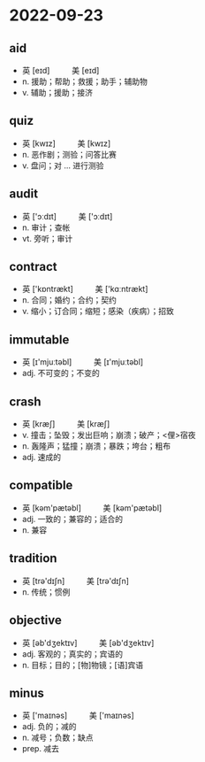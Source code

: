 # 2022-09-23
	
## aid
- 英 [eɪd] 　 　 美 [eɪd]
- n. 援助；帮助；救援；助手；辅助物
- v. 辅助；援助；接济

## quiz
- 英 [kwɪz] 　 　 美 [kwɪz]
- n. 恶作剧；测验；问答比赛
- v. 盘问；对 ... 进行测验

## audit
- 英 ['ɔːdɪt] 　 　 美 ['ɔːdɪt]
- n. 审计；查帐
- vt. 旁听；审计

## contract
- 英 ['kɒntrækt] 　 　 美 ['kɑːntrækt] 　 　
- n. 合同；婚约；合约；契约
- v. 缩小；订合同；缩短；感染（疾病）；招致

## immutable
- 英 [ɪ'mjuːtəbl] 　 　 美 [ɪ'mjuːtəbl]
- adj. 不可变的；不变的

## crash	
- 英 [kræʃ] 　 　 美 [kræʃ] 
- v. 撞击；坠毁；发出巨响；崩溃；破产；<俚>宿夜
- n. 轰隆声；猛撞；崩溃；暴跌；垮台；粗布
- adj. 速成的

## compatible
- 英 [kəm'pætəbl] 　 　 美 [kəm'pætəbl]
- adj. 一致的；兼容的；适合的
- n. 兼容

## tradition
- 英 [trə'dɪʃn] 　 　 美 [trə'dɪʃn]
- n. 传统；惯例

## objective
- 英 [əb'dʒektɪv] 　 　 美 [əb'dʒektɪv]
- adj. 客观的；真实的；宾语的
- n. 目标；目的；[物]物镜；[语]宾语

## minus
- 英 ['maɪnəs] 　 　 美 ['maɪnəs]
- adj. 负的；减的
- n. 减号；负数；缺点
- prep. 减去
